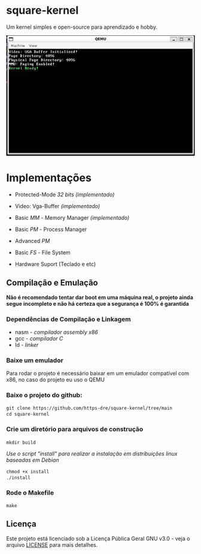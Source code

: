 
# square-kernel

Um kernel simples e open-source para aprendizado e hobby.

<img src="docs/print.png">

# Implementações

- Protected-Mode *32 bits*  *(implementado)*

- Video: Vga-Buffer *(implementado)*

- Basic *MM* - Memory Manager *(implementado)*

- Basic *PM* - Process Manager

- Advanced *PM*

- Basic *FS* - File System

- Hardware Suport (Teclado e etc)

  

## Compilação e Emulação

**Não é recomendado tentar dar boot em uma máquina real, o projeto ainda segue incompleto e não há certeza que a segurança é 100% é garantida**

### Dependências de Compilação e Linkagem

 - nasm - *compilador assembly x86*
 - gcc - *compilador C*
 - ld - *linker*


### Baixe um emulador

Para rodar o projeto é necessário baixar em um emulador compatível com x86, no caso do projeto eu uso o QEMU

### Baixe o projeto do github:

	git clone https://github.com/https-dre/square-kernel/tree/main
	cd square-kernel

### Crie um diretório para arquivos de construção
	mkdir build

*Use o script "install" para realizar a instalação em distribuições linux baseadas em Debian*

	chmod +x install
	./install

### Rode o Makefile

	make

## Licença

Este projeto está licenciado sob a Licença Pública Geral GNU v3.0 - veja o arquivo [LICENSE](LICENSE) para mais detalhes.
